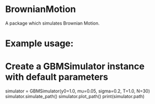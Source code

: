 # BrownianMotion
A package which simulates Brownian Motion.

# Example usage:
# Create a GBMSimulator instance with default parameters
simulator = GBMSimulator(y0=1.0, mu=0.05, sigma=0.2, T=1.0, N=30)
simulator.simulate_path()
simulator.plot_path()
print(simulator.path)
